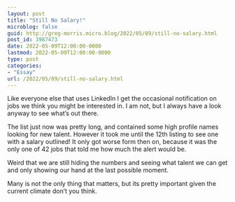 ```yaml
---
layout: post
title: "Still No Salary!"
microblog: false
guid: http://greg-morris.micro.blog/2022/05/09/still-no-salary.html
post_id: 3987473
date: 2022-05-09T12:00:00-0000
lastmod: 2022-05-09T12:00:00-0000
type: post
categories:
- "Essay"
url: /2022/05/09/still-no-salary.html
---
```

Like everyone else that uses LinkedIn I get the occasional notification on jobs we think you might be interested in. I am not, but I always have a look anyway to see what’s out there.

The list just now was pretty long, and contained some high profile names looking for new talent. However it took me until the 12th listing to see one with a salary outlined! It only got worse form then on, because it was the only one of 42 jobs that told me how much the alert would be.

Weird that we are still hiding the numbers and seeing what talent we can get and only showing our hand at the last possible moment.

Many is not the only thing that matters, but its pretty important given the current climate don’t you think. 
